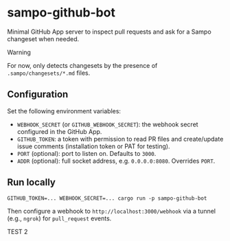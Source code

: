 # sampo-github-bot

Minimal GitHub App server to inspect pull requests and ask for a Sampo changeset when needed.

> [!WARNING]
> For now, only detects changesets by the presence of `.sampo/changesets/*.md` files.

## Configuration

Set the following environment variables:

- `WEBHOOK_SECRET` (or `GITHUB_WEBHOOK_SECRET`): the webhook secret configured in the GitHub App.
- `GITHUB_TOKEN`: a token with permission to read PR files and create/update issue comments (installation token or PAT for testing).
- `PORT` (optional): port to listen on. Defaults to `3000`.
- `ADDR` (optional): full socket address, e.g. `0.0.0.0:8080`. Overrides `PORT`.

## Run locally

```
GITHUB_TOKEN=... WEBHOOK_SECRET=... cargo run -p sampo-github-bot
```

Then configure a webhook to `http://localhost:3000/webhook` via a tunnel (e.g., `ngrok`) for `pull_request` events.

TEST 2
